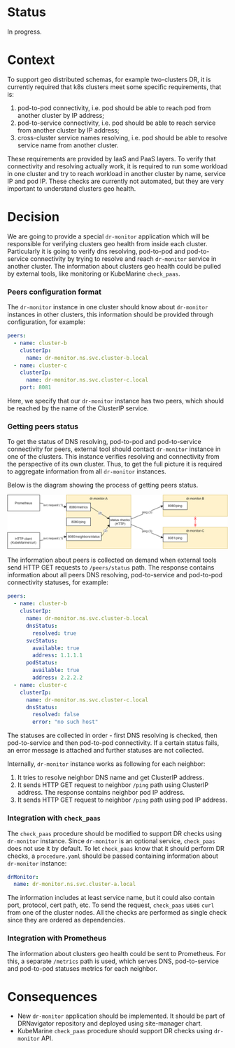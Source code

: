 # Status

In progress.

# Context

To support geo distributed schemas, for example two-clusters DR, it is currently required that k8s clusters 
meet some specific requirements, that is:
1. pod-to-pod connectivity, i.e. pod should be able to reach pod from another cluster by IP address;
2. pod-to-service connectivity, i.e. pod should be able to reach service from another cluster by IP address;
3. cross-cluster service names resolving, i.e. pod should be able to resolve service name from another cluster.

These requirements are provided by IaaS and PaaS layers.
To verify that connectivity and resolving actually work, it is required to 
run some workload in one cluster and try to reach workload in another cluster by name, service IP and pod IP.
These checks are currently not automated, but they are very important to understand clusters geo health.

# Decision

We are going to provide a special `dr-monitor` application which will be responsible for verifying clusters geo health 
from inside each cluster. Particularly it is going to verify dns resolving, pod-to-pod and pod-to-service connectivity
by trying to resolve and reach `dr-monitor` service in another cluster. 
The information about clusters geo health could be pulled by external tools, like monitoring or KubeMarine `check_paas`.

### Peers configuration format
The `dr-monitor` instance in one cluster should know about `dr-monitor` instances in other clusters, 
this information should be provided through configuration, for example:
```yaml
peers:
  - name: cluster-b
    clusterIp:
      name: dr-monitor.ns.svc.cluster-b.local
  - name: cluster-c
    clusterIp:
      name: dr-monitor.ns.svc.cluster-c.local
    port: 8081
```
Here, we specify that our `dr-monitor` instance has two peers, 
which should be reached by the name of the ClusterIP service.

### Getting peers status
To get the status of DNS resolving, pod-to-pod and pod-to-service connectivity for peers, external tool should
contact `dr-monitor` instance in one of the clusters. This instance verifies resolving and connectivity from the
perspective of its own cluster. Thus, to get the full picture it is required to aggregate information
from all `dr-monitor` instances.

Below is the diagram showing the process of getting peers status.

![](/documentation/images/dr-monitor.png)

The information about peers is collected on demand when external tools 
send HTTP GET requests to `/peers/status` path. 
The response contains information about all peers DNS resolving, pod-to-service and pod-to-pod connectivity statuses,
for example:
```yaml
peers:
  - name: cluster-b
    clusterIp:
      name: dr-monitor.ns.svc.cluster-b.local
      dnsStatus:
        resolved: true
      svcStatus:
        available: true
        address: 1.1.1.1
      podStatus:
        available: true
        address: 2.2.2.2
  - name: cluster-c
    clusterIp:
      name: dr-monitor.ns.svc.cluster-c.local
      dnsStatus:
        resolved: false
        error: "no such host"
```
The statuses are collected in order - first DNS resolving is checked, then pod-to-service and then pod-to-pod
connectivity. If a certain status fails, an error message is attached and further statuses are not collected.

Internally, `dr-monitor` instance works as following for each neighbor:
1. It tries to resolve neighbor DNS name and get ClusterIP address.
2. It sends HTTP GET request to neighbor `/ping` path using ClusterIP address. 
The response contains neighbor pod IP address.
3. It sends HTTP GET request to neighbor `/ping` path using pod IP address.

### Integration with `check_paas`
The `check_paas` procedure should be modified to support DR checks using `dr-monitor` instance. 
Since `dr-monitor` is an optional service, `check_paas` does not use it by default.
To let `check_paas` know that it should perform DR checks, a `procedure.yaml` should be passed
containing information about `dr-monitor` instance:
```yaml
drMonitor:
  name: dr-monitor.ns.svc.cluster-a.local
```
The information includes at least service name, but it could also contain port, protocol, cert path, etc.
To send the request, `check_paas` uses `curl` from one of the cluster nodes. 
All the checks are performed as single check since they are ordered as dependencies.

### Integration with Prometheus
The information about clusters geo health could be sent to Prometheus. For this, a separate `/metrics` path is used,
which serves DNS, pod-to-service and pod-to-pod statuses metrics for each neighbor.

# Consequences

* New `dr-monitor` application should be implemented. It should be part of DRNavigator repository and deployed using site-manager chart.
* KubeMarine `check_paas` procedure should support DR checks using `dr-monitor` API.